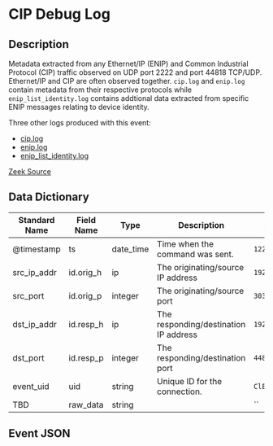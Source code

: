 # CIP Debug Log

## Description

Metadata extracted from any Ethernet/IP (ENIP) and Common Industrial Protocol (CIP) traffic observed on UDP port 2222 and port 44818 TCP/UDP. Ethernet/IP and CIP are often observed together. `cip.log` and `enip.log` contain metadata from their respective protocols while `enip_list_identity.log` contains addtional data extracted from specific ENIP messages relating to device identity.

Three other logs produced with this event:
- [cip.log](./cip.md)
- [enip.log](./enip.md)
- [enip_list_identity.log](./enip_list_identity.md)

[Zeek Source](https://github.com/amzn/zeek-plugin-enip)

## Data Dictionary

| Standard Name                   | Field Name                      | Type                            | Description                           | Sample Value                    |
| ------------------------------- | ------------------------------- | ------------------------------- | -------------------------------       | ------------------------------- |
| @timestamp                      | ts                              | date_time                       | Time when the command was sent.       | `1224804549.022338`             |
| src_ip_addr                     | id.orig_h                       | ip                              | The originating/source IP address     | `192.168.20.105`                |
| src_port                        | id.orig_p                       | integer                         | The originating/source port           | `3033`                          |
| dst_ip_addr                     | id.resp_h                       | ip                              | The responding/destination IP address | `192.168.20.120`                |
| dst_port                        | id.resp_p                       | integer                         | The responding/destination port       | `44818`                         |
| event_uid                       | uid                             | string                          | Unique ID for the connection.         | `ClEkABC7m5giqnMf4h`            |
| TBD                             | raw_data                        | string                          |                                       | ``                              |

## Event JSON

```json
```